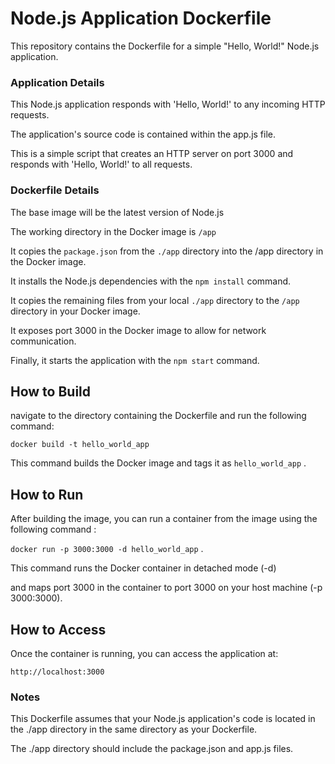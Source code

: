 # Node.js Application Dockerfile

This repository contains the Dockerfile for a simple "Hello, World!" Node.js application.

### Application Details

This Node.js application responds with 'Hello, World!' to any incoming HTTP requests.

The application's source code is contained within the app.js file.

This is a simple script that creates an HTTP server on port 3000 and responds with 'Hello, World!' to all requests.

### Dockerfile Details

The base image will be the latest version of Node.js

The working directory in the Docker image is `/app`

It copies the `package.json` from the `./app` directory into the /app directory in the Docker image.

It installs the Node.js dependencies with the `npm install` command.

It copies the remaining files from your local `./app` directory to the `/app` directory in your Docker image.

It exposes port 3000 in the Docker image to allow for network communication.

Finally, it starts the application with the `npm start` command.

## How to Build

navigate to the directory containing the Dockerfile and run the following command:

`docker build -t hello_world_app`

This command builds the Docker image and tags it as `hello_world_app` .

## How to Run

After building the image, you can run a container from the image using the following command : 

`docker run -p 3000:3000 -d hello_world_app` .

This command runs the Docker container in detached mode (-d)

and maps port 3000 in the container to port 3000 on your host machine (-p 3000:3000).

## How to Access

Once the container is running, you can access the application at:

`http://localhost:3000`

### Notes

This Dockerfile assumes that your Node.js application's code is located in the ./app directory in the same directory as your Dockerfile.

The ./app directory should include the package.json and app.js files.










